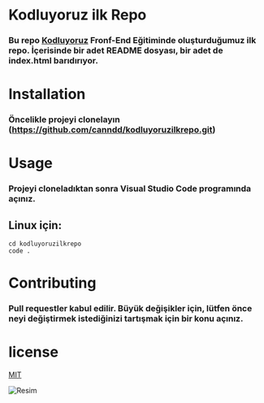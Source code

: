 # Kodluyoruz ilk Repo

### Bu repo [Kodluyoruz](https://courses.kodluyoruz.org/) Fronf-End Eğitiminde oluşturduğumuz ilk repo. İçerisinde bir adet README dosyası, bir adet de index.html barıdırıyor.

# Installation

### Öncelikle projeyi clonelayın (https://github.com/canndd/kodluyoruzilkrepo.git)

# Usage 

### Projeyi cloneladıktan sonra Visual Studio Code programında açınız.

## Linux için:

```
cd kodluyoruzilkrepo
code .
```

# Contributing

### Pull requestler kabul edilir. Büyük değişikler için, lütfen önce neyi değiştirmek istediğinizi tartışmak için bir konu açınız.



# license 
[MIT](https://choosealicense.com/licenses/mit/)


![Resim](https://www.kisa.link/PYqA)

